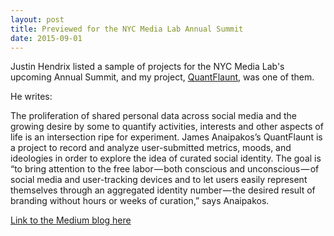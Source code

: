 ```yaml
---
layout: post
title: Previewed for the NYC Media Lab Annual Summit
date: 2015-09-01
---
```


Justin Hendrix listed a sample of projects for the NYC Media Lab's upcoming Annual Summit, and my project, [QuantFlaunt](https://quantflaunt.github.io), was one of them.

He writes:


The proliferation of shared personal data across social media and the growing desire by some to quantify activities, interests and other aspects of life is an intersection ripe for experiment. James Anaipakos’s QuantFlaunt is a project to record and analyze user-submitted metrics, moods, and ideologies in order to explore the idea of curated social identity. The goal is “to bring attention to the free labor — both conscious and unconscious — of social media and user-tracking devices and to let users easily represent themselves through an aggregated identity number — the desired result of branding without hours or weeks of curation,” says Anaipakos.


[Link to the Medium blog here](https://medium.com/@justinhendrix/previewing-nyc-media-lab-s-annual-summit-demo-session-ce5169df964e#.r4nbccelp)
